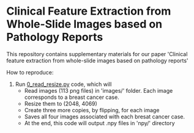 # Clinical Feature Extraction from Whole-Slide Images based on Pathology Reports

This repository contains supplementary materials for our paper 'Clinical feature extraction from whole-slide images based on pathology reports'

How to reproduce:
1. Run [0_read_resize.py]() code, which will 
    - Read images (113 png files) in 'images/' folder. Each image corresponds to a breast cancer case.
    - Resize them to (2048, 4069)
    - Create three more copies, by flipping, for each image
    - Saves all four images associated with each bresat cancer case.
    - At the end, this code will output .npy files in 'npy/' directory
